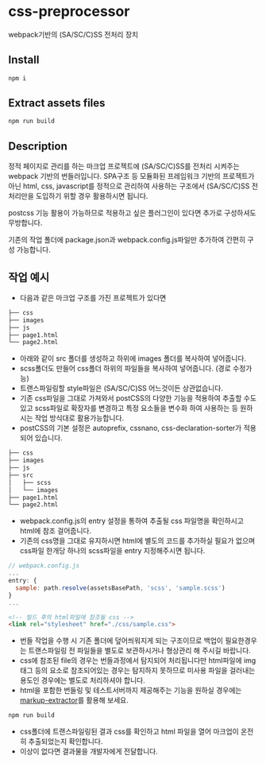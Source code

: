 # css-preprocessor
webpack기반의 (SA/SC/C)SS 전처리 장치
  
## Install

```bash
npm i
```

## Extract assets files

```bash
npm run build
```

## Description
정적 페이지로 관리를 하는 마크업 프로젝트에 (SA/SC/C)SS를 전처리 시켜주는 webpack 기반의 번들러입니다.
SPA구조 등 모듈화된 프레임워크 기반의 프로젝트가 아닌 html, css, javascript를 정적으로 관리하여 사용하는 구조에서 (SA/SC/C)SS 전처리만을 도입하기 위할 경우 활용하시면 됩니다.

postcss 기능 활용이 가능하므로 적용하고 싶은 플러그인이 있다면 추가로 구성하셔도 무방합니다.

기존의 작업 폴더에 package.json과 webpack.config.js파일만 추가하여 간편히 구성 가능합니다.


## 작업 예시
- 다음과 같은 마크업 구조를 가진 프로젝트가 있다면

```bash
├── css
├── images
├── js
├── page1.html
└── page2.html
```

- 아래와 같이 src 폴더를 생성하고 하위에 images 폴더를 복사하여 넣어줍니다.
- scss폴더도 만들어 css폴더 하위의 파일들을 복사하여 넣어줍니다. (경로 수정가능)
- 트랜스파일링할 style파일은 (SA/SC/C)SS 어느것이든 상관없습니다.
- 기존 css파일을 그대로 가져와서 postCSS의 다양한 기능을 적용하여 추출할 수도 있고 scss파일로 확장자를 변경하고 특정 요소들을 변수화 하여 사용하는 등 원하시는 작업 방식대로 활용가능합니다.
- postCSS의 기본 설정은 autoprefix, cssnano, css-declaration-sorter가 적용되어 있습니다.

```bash
├── css
├── images
├── js
├── src
│   ├── scss
│   └── images
├── page1.html
└── page2.html
```

- webpack.config.js의 entry 설정을 통하여 추출될 css 파일명을 확인하시고 html에 참조 걸어줍니다.
- 기존의 css명을 그대로 유지하시면 html에 별도의 코드를 추가하실 필요가 없으며 css파일 한개당 하나의 scss파일을 entry 지정해주시면 됩니다.

```javascript
// webpack.config.js
...
entry: {
  sample: path.resolve(assetsBasePath, 'scss', 'sample.scss')
}
...
```

```html
<!-- 빌드 후의 html파일에 참조될 css -->
<link rel="stylesheet" href="./css/sample.css">
```

- 번들 작업을 수행 시 기존 폴더에 덮어씌워지게 되는 구조이므로 백업이 필요한경우는 트랜스파일링 전 파일들을 별도로 보관하시거나 형상관리 해 주시길 바랍니다.
- css에 참조된 file의 경우는 번들과정에서 탐지되어 처리됩니다만 html파일에 img 태그 등의 요소로 참조되어있는 경우는 탐지하지 못하므로 미사용 파일을 걸러내는 용도인 경우에는 별도로 처리하셔야 합니다.
- html을 포함한 번들링 및 테스트서버까지 제공해주는 기능을 원하실 경우에는 [markup-extractor](https://github.com/aldur-cat/markup-extractor "마크업 추출기")를 활용해 보세요.

```bash
npm run build
```

- css폴더에 트랜스파일링된 결과 css를 확인하고 html 파일을 열어 마크업이 온전히 추출되었는지 확인합니다.
- 이상이 없다면 결과물을 개발자에게 전달합니다.